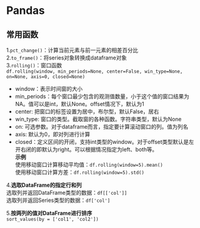 # Pandas

## 常用函数
1.`pct_change()`：计算当前元素与前一元素的相差百分比  
2.`to_frame()`：将series对象转换成dataframe对象  
3.`rolling()`：窗口函数  
`df.rolling(window, min_periods=None, center=False, win_type=None, on=None, axis=0, closed=None)`
- window：表示时间窗的大小  
- min_periods：每个窗口最少包含的观测值数量，小于这个值的窗口结果为NA。值可以是int，默认None。offset情况下，默认为1  
- center: 把窗口的标签设置为居中，布尔型，默认False，居右  
- win_type: 窗口的类型。截取窗的各种函数。字符串类型，默认为None  
- on: 可选参数。对于dataframe而言，指定要计算滚动窗口的列。值为列名  
- axis: 默认为0，即对列进行计算  
- closed：定义区间的开闭，支持int类型的window。对于offset类型默认是左开右闭的即默认为right。可以根据情况指定为left、both等。  
**示例**  
使用移动窗口计算移动平均值：`df.rolling(window=5).mean()`  
使用移动窗口计算方差：`df.rolling(window=5).std()`  

4.**选取DataFrame的指定行和列**  
选取列并返回DataFrame类型的数据：`df[['col']]`  
选取列并返回Series类型的数据：`df['col']`  

5.**按两列的值对DataFrame进行排序**  
`sort_values(by = ['col1', 'col2'])`
